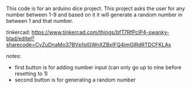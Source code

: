 This code is for an arduino dice project. This project asks the user for any number between 1-9 and based on it it will generate a random number in between 1 and that number.

tinkercad: https://www.tinkercad.com/things/bfT7RfPclP4-swanky-blad/editel?sharecode=CyZuDnaMo37BVp1slGWnXZBxIFQ4imGIRdRTDCFKLAs

notes:
- first button is for adding number input (can only go up to nine before resetting to 1)
- second button is for generating a random number
